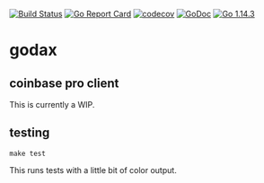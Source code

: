 [![Build Status](https://travis-ci.org/bradford-hamilton/godax.svg?branch=master)](https://travis-ci.org/bradford-hamilton/godax)
[![Go Report Card](https://goreportcard.com/badge/github.com/bradford-hamilton/godax)](https://goreportcard.com/report/github.com/bradford-hamilton/godax)
[![codecov](https://codecov.io/gh/bradford-hamilton/godax/branch/master/graph/badge.svg)](https://codecov.io/gh/bradford-hamilton/godax)
[![GoDoc](https://godoc.org/github.com/bradford-hamilton/godax?status.svg)](https://godoc.org/github.com/bradford-hamilton/godax)
[![Go 1.14.3](https://img.shields.io/badge/go-1.12.9-9cf.svg)](https://golang.org/dl/)

# godax
## coinbase pro client

This is currently a WIP.

## testing
```
make test
```
This runs tests with a little bit of color output.
